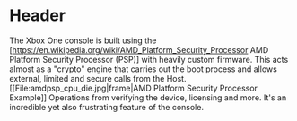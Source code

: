 <!-- TITLE: Security Processor -->
<!-- SUBTITLE: A quick summary of Security Processor -->

# Header
The Xbox One console is built using the [https://en.wikipedia.org/wiki/AMD_Platform_Security_Processor AMD Platform Security Processor (PSP)] with heavily custom firmware. This acts almost as a &quot;crypto&quot; engine that carries out the boot process and allows external, limited and secure calls from the Host.
[[File:amdpsp_cpu_die.jpg|frame|AMD Platform Security Processor Example]]
Operations from verifying the device, licensing and more. It's an incredible yet also frustrating feature of the console.